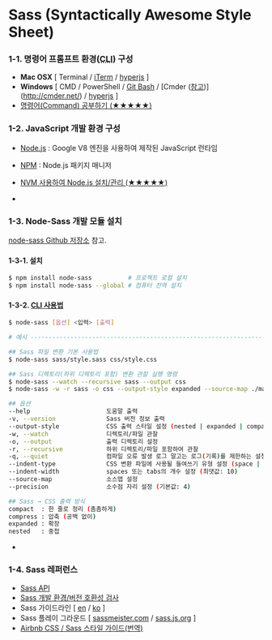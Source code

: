 # Sass (Syntactically Awesome Style Sheet)


### 1-1. 명령어 프롬프트 환경(<abbr title="Command Line Interface">CLI</abbr>) 구성

- **Mac OSX** [ Terminal / [iTerm](https://www.iterm2.com/) / [hyperjs](https://hyper.is/) ]
- **Windows** [ CMD / PowerShell / [Git Bash](https://git-for-windows.github.io/) / [Cmder ([참고](http://demun.tistory.com/2508))](http://cmder.net/) / [hyperjs](https://hyper.is/) ]
- [명령어(Command) 공부하기 (★★★★★)](./CLI.md)


### 1-2. JavaScript 개발 환경 구성
- [Node.js](https://nodejs.org/) : Google V8 엔진을 사용하여 제작된 JavaScript 런타임
- [NPM](https://www.npmjs.com/) : Node.js 패키지 매니저
- [NVM 사용하여 Node.js 설치/관리 (★★★★★)](./NVM.md)

-

### 1-3. Node-Sass 개발 모듈 설치

[node-sass Github 저장소](https://github.com/sass/node-sass) 참고.

#### 1-3-1. 설치

```sh
$ npm install node-sass          # 프로젝트 로컬 설치
$ npm install node-sass --global # 컴퓨터 전역 설치
```

#### 1-3-2. [CLI 사용법](https://github.com/sass/node-sass#command-line-interface)

```sh
$ node-sass [옵션] <입력> [출력]

# 예시 ---------------------------------------------------------------------------

## Sass 파일 변환 기본 사용법
$ node-sass sass/style.sass css/style.css

## Sass 디렉토리(하위 디렉토리 포함) 변환 관찰 실행 명령
$ node-sass --watch --recursive sass --output css
$ node-sass -w -r sass -o css --output-style expanded --source-map ./map

## 옵션
--help                     도움말 출력
-v, --version              Sass 버전 정보 출력
--output-style             CSS 출력 스타일 설정 (nested | expanded | compact | compressed)
-w, --watch                디렉토리/파일 관찰
-o, --output               출력 디렉토리 설정
-r, --recursive            하위 디렉토리/파일 포함하여 관찰
-q, --quiet                컴파일 오류 발생 로그 말고는 로그(기록)를 제한하는 설정
--indent-type              CSS 변환 파일에 사용될 들여쓰기 유형 설정 (space | tab)
--indent-width             spaces 또는 tabs의 개수 설정 (최댓값: 10)
--source-map               소스맵 설정
--precision                소수점 자리 설정 (기본값: 4)

## Sass → CSS 출력 방식
compact  : 한 줄로 정리 (촘촘하게)
compress : 압축 (공백 없이)
expanded : 확장
nested   : 중첩
```

-

### 1-4. Sass 레퍼런스
  - [Sass API](http://sass-lang.com/)
  - [Sass 개발 환경/버전 호환성 검사](http://sass-compatibility.github.io/)
  - Sass 가이드라인 [ [en](https://sass-guidelin.es/) / [ko](https://sass-guidelin.es/ko/) ]
  - Sass 플레이 그라운드 [ [sassmeister.com](http://www.sassmeister.com/) / [sass.js.org](http://sass.js.org/) ]
  - [Airbnb CSS / Sass 스타일 가이드(번역)](https://github.com/CodeMakeBros/css-style-guide)

